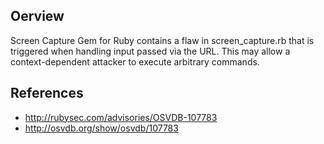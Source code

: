 ## Oerview
Screen Capture Gem for Ruby contains a flaw in screen_capture.rb that is triggered when handling input passed via the URL. This may allow a context-dependent attacker to execute arbitrary commands.

## References
- http://rubysec.com/advisories/OSVDB-107783
- http://osvdb.org/show/osvdb/107783
